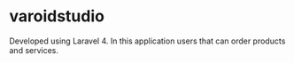 varoidstudio
============

Developed using Laravel 4. In this application users that can order products and services. 
